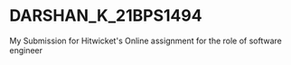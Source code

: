 # DARSHAN_K_21BPS1494
My Submission for Hitwicket's Online assignment for the role of software engineer
